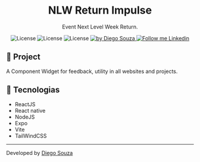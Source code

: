 <h1 align="center">
	NLW Return Impulse <Component_feedback />
</h1>

<p align="center">Event Next Level Week Return.</p>

<p align="center">
  <img alt="License" src="https://img.shields.io/badge/React-blue">
  <img alt="License" src="https://img.shields.io/badge/ReactNative-blue">
  <img alt="License" src="https://img.shields.io/badge/NodeJS-success">

  <a href="https://beacons.ai/dscostat7/" target="_blank">
    <img alt="by Diego Souza" src="https://img.shields.io/badge/Made%20by-Diego%20Souza-blue">
  </a>

  <a href="https://www.linkedin.com/in/dscostat7/" target="_blank">
    <img alt="Follow me Linkedin" src="https://img.shields.io/badge/Follow%20up-Diego%20Souza-2ecc71?style=social&logo=linkedin">
  </a>
</p>

## 🚀 Project

A Component Widget for feedback, utility in all websites and projects.

## 🔧 Tecnologias

- ReactJS
- React native
- NodeJS
- Expo
- Vite
- TailWindCSS


---

Developed by <a href="https://beacons.ai/dscostat7/" target="_blank">Diego Souza</a>
